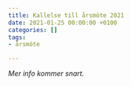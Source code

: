 ```yaml
---
title: Kallelse till årsmöte 2021
date: 2021-01-25 00:00:00 +0100
categories: []
tags:
- årsmöte

---
```

_Mer info kommer snart._